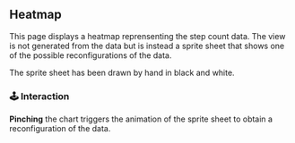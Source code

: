 ## Heatmap
This page displays a heatmap reprensenting the step count data. The view is not generated from the data but is instead a sprite sheet that shows one of the possible reconfigurations of the data.

The sprite sheet has been drawn by hand in black and white.

### :joystick: Interaction

**Pinching** the chart triggers the animation of the sprite sheet to obtain a reconfiguration of the data.
